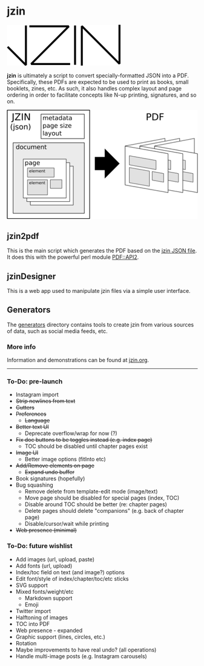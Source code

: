 # jzin

![jzin logo](docs/jzin-300.png)

**jzin** is ultimately a script to convert specially-formatted JSON into a PDF.  Specifically, these PDFs are expected to be used
to print as books, small booklets, zines, etc.   As such, it also handles complex layout and page ordering in order to facilitate
concepts like N-up printing, signatures, and so on.

![diagram showing jzin creating a pdf](docs/overview.png)

## jzin2pdf

This is the main script which generates the PDF based on the [jzin JSON file](docs/jzin.md).
It does this with the powerful perl module [PDF::API2](https://metacpan.org/pod/PDF::API2).


## jzinDesigner

This is a web app used to manipulate jzin files via a simple user interface.


## Generators

The [generators](generators/) directory contains tools to create jzin from various sources of data, such as social media feeds, etc.


### More info

Information and demonstrations can be found at [jzin.org](https://jzin.org).


---------------------

### To-Do: pre-launch

* Instagram import
* ~~Strip newlines from text~~
* ~~Gutters~~
* ~~Preferences~~
  * ~~Language~~
* ~~Better text UI~~
  * Deprecate overflow/wrap for now (?)
* ~~Fix doc buttons to be toggles instead (e.g. index page)~~
  * TOC should be disabled until chapter pages exist
* ~~Image UI~~
  * Better image options (fitInto etc)
* ~~Add/Remove elements on page~~
  * ~~Expand undo buffer~~
* Book signatures (hopefully)
* Bug squashing
  * Remove delete from template-edit mode (image/text)
  * Move page should be disabled for special pages (index, TOC)
  * Disable around TOC should be better (re: chapter pages)
  * Delete pages should delete "companions" (e.g. back of chapter page)
  * Disable/cursor/wait while printing
* ~~Web presence (minimal)~~

### To-Do: future wishlist

* Add images (url, upload, paste) 
* Add fonts (url, upload)
* Index/toc field on text (and image?) options
* Edit font/style of index/chapter/toc/etc sticks
* SVG support
* Mixed fonts/weight/etc
  * Markdown support
  * Emoji
* Twitter import
* Halftoning of images
* TOC into PDF
* Web presence - expanded
* Graphic support (lines, circles, etc.)
* Rotation
* Maybe improvements to have real undo? (all operations)
* Handle multi-image posts (e.g. Instagram carousels)

